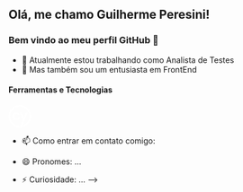 ## Olá, me chamo Guilherme Peresini! 
### Bem vindo ao meu perfil GitHub 👋

- 🔭 Atualmente estou trabalhando como Analista de Testes
- 🌱 Mas também sou um entusiasta em FrontEnd

#### Ferramentas e Tecnologias

<svg viewBox="0 0 128 128" height="40px" width="40px">
<path fill="#FFFFFF" d="M63.994.107c-2.123 0-4.249.119-6.36.329V.431c-.11.01-.217.03-.327.04-.827.087-1.65.184-2.471.301-.32.046-.638.1-.957.15-.441.07-.886.129-1.324.208l.004.016C22.26 6.55 0 32.723 0 64.005c0 6.006.837 11.913 2.477 17.619l-.012.004c.158.55.334 1.091.506 1.635.068.215.13.433.2.648 8.542 26 33.198 43.967 60.796 43.98h.014c.889 0 1.776-.014 2.665-.054 4.568-.189 8.652-3.057 10.403-7.3l2.531-6.16-.008-.001 29.365-71.48h-9.619L86.963 74.204 74.516 42.897H64.33l17.461 42.732-12.719 30.851h.002l-.271.66c-.431 1.038-1.415 1.753-2.52 1.794a65.02 65.02 0 0 1-2.303.052c-24.452 0-46.224-16.368-52.947-39.81a54.973 54.973 0 0 1-2.129-15.17c0-27.224 19.603-49.953 46.135-54.246.4-.065.8-.131 1.203-.188.453-.063.91-.115 1.367-.168a56.055 56.055 0 0 1 6.385-.377c23.516 0 44.034 14.524 51.858 36.414a55.722 55.722 0 0 1 .79 2.37 54.784 54.784 0 0 1 2.44 16.195c0 24.371-15.682 45.51-39.016 52.596l2.586 8.529c27.12-8.245 45.334-32.806 45.348-61.112 0-6.42-.96-12.698-2.822-18.75l.006-.002-.075-.228a63.602 63.602 0 0 0-.619-1.88 65.225 65.225 0 0 0-.34-.96c-.106-.292-.201-.587-.312-.879l-.014.006C114.444 16.508 90.91.107 63.994.107zm-19.01 41.981c-6.399 0-11.6 2.047-15.898 6.264-4.27 4.19-6.426 9.457-6.426 15.654 0 6.157 2.169 11.398 6.426 15.574 4.298 4.217 9.5 6.266 15.898 6.266 9.094 0 16.828-5.094 20.196-13.272l.173-.443-8.689-2.951-.148.39c-1.94 4.73-6.25 7.545-11.532 7.545-3.597 0-6.643-1.253-9.04-3.732-2.44-2.506-3.665-5.672-3.665-9.377 0-3.732 1.199-6.83 3.664-9.457 2.412-2.479 5.444-3.73 9.041-3.73 5.174 0 9.376 2.76 11.532 7.556l.162.377 8.676-2.95-.174-.444c-3.355-8.192-11.102-13.27-20.196-13.27z"></path>
</svg>

          
          
          


- 📫 Como entrar em contato comigo:
  
- 😄 Pronomes: ...
- ⚡ Curiosidade: ...
-->
